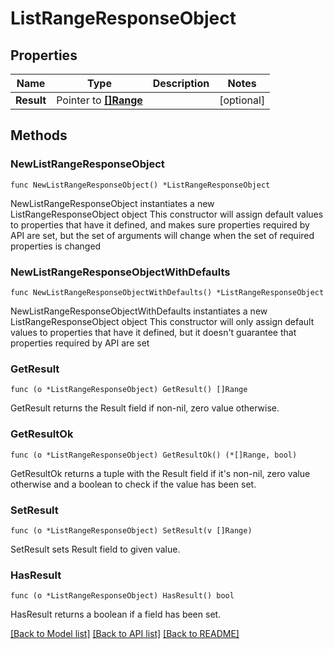 # ListRangeResponseObject

## Properties

Name | Type | Description | Notes
------------ | ------------- | ------------- | -------------
**Result** | Pointer to [**[]Range**](Range.md) |  | [optional] 

## Methods

### NewListRangeResponseObject

`func NewListRangeResponseObject() *ListRangeResponseObject`

NewListRangeResponseObject instantiates a new ListRangeResponseObject object
This constructor will assign default values to properties that have it defined,
and makes sure properties required by API are set, but the set of arguments
will change when the set of required properties is changed

### NewListRangeResponseObjectWithDefaults

`func NewListRangeResponseObjectWithDefaults() *ListRangeResponseObject`

NewListRangeResponseObjectWithDefaults instantiates a new ListRangeResponseObject object
This constructor will only assign default values to properties that have it defined,
but it doesn't guarantee that properties required by API are set

### GetResult

`func (o *ListRangeResponseObject) GetResult() []Range`

GetResult returns the Result field if non-nil, zero value otherwise.

### GetResultOk

`func (o *ListRangeResponseObject) GetResultOk() (*[]Range, bool)`

GetResultOk returns a tuple with the Result field if it's non-nil, zero value otherwise
and a boolean to check if the value has been set.

### SetResult

`func (o *ListRangeResponseObject) SetResult(v []Range)`

SetResult sets Result field to given value.

### HasResult

`func (o *ListRangeResponseObject) HasResult() bool`

HasResult returns a boolean if a field has been set.


[[Back to Model list]](../README.md#documentation-for-models) [[Back to API list]](../README.md#documentation-for-api-endpoints) [[Back to README]](../README.md)


